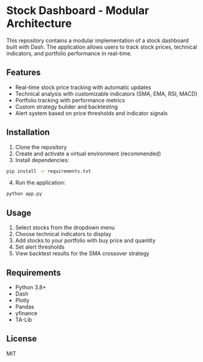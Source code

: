 # Stock Dashboard - Modular Architecture

This repository contains a modular implementation of a stock dashboard built with Dash. The application allows users to track stock prices, technical indicators, and portfolio performance in real-time.

## Features

- Real-time stock price tracking with automatic updates
- Technical analysis with customizable indicators (SMA, EMA, RSI, MACD)
- Portfolio tracking with performance metrics
- Custom strategy builder and backtesting
- Alert system based on price thresholds and indicator signals

## Installation

1. Clone the repository
2. Create and activate a virtual environment (recommended)
3. Install dependencies:
```bash
pip install -r requirements.txt
```
4. Run the application:
```bash
python app.py
```

## Usage

1. Select stocks from the dropdown menu
2. Choose technical indicators to display
3. Add stocks to your portfolio with buy price and quantity
4. Set alert thresholds
5. View backtest results for the SMA crossover strategy

## Requirements

- Python 3.8+
- Dash
- Plotly
- Pandas
- yfinance
- TA-Lib

## License

MIT